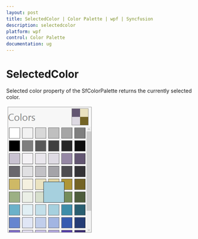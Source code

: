 ```yaml
---
layout: post
title: SelectedColor | Color Palette | wpf | Syncfusion
description: selectedcolor
platform: wpf
control: Color Palette
documentation: ug
---
```


# SelectedColor

Selected color property of the SfColorPalette returns the currently selected color.

![](SelectedColor_images/SelectedColor_img1.png)


